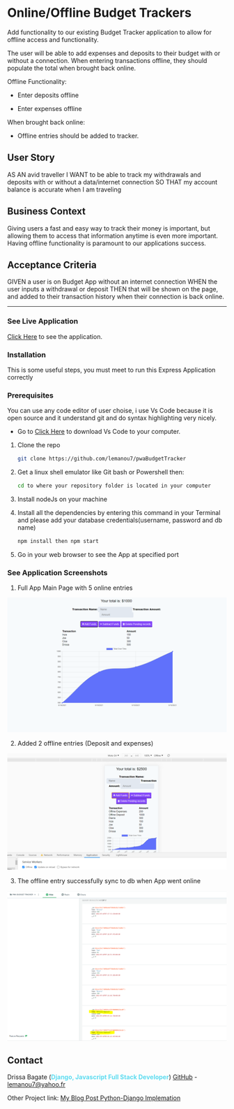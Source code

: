 # Online/Offline Budget Trackers

Add functionality to our existing Budget Tracker application to allow for offline access and functionality.

The user will be able to add expenses and deposits to their budget with or without a connection. When entering transactions offline, they should populate the total when brought back online.

Offline Functionality:

  * Enter deposits offline

  * Enter expenses offline

When brought back online:

  * Offline entries should be added to tracker.

## User Story
AS AN avid traveller
I WANT to be able to track my withdrawals and deposits with or without a data/internet connection
SO THAT my account balance is accurate when I am traveling

## Business Context

Giving users a fast and easy way to track their money is important, but allowing them to access that information anytime is even more important. Having offline functionality is paramount to our applications success.


## Acceptance Criteria
GIVEN a user is on Budget App without an internet connection
WHEN the user inputs a withdrawal or deposit
THEN that will be shown on the page, and added to their transaction history when their connection is back online.

- - -

### See Live Application
[Click Here](https://pwatrackmybudget.herokuapp.com//) to see the application.


### Installation


<!-- GETTING STARTED -->

This is some useful steps, you must meet to run this Express Application correctly 

### Prerequisites
You can use any code editor of user choise, i use Vs Code because it is open source and it understand git and do syntax highlighting very nicely.

* Go to
  [Click Here](https://code.visualstudio.com/download) to download Vs Code to your computer.
  

1. Clone the repo
   ```sh
   git clone https://github.com/lemanou7/pwaBudgetTracker
   ```
2. Get a linux shell emulator like Git bash or Powershell then:
    ```sh
    cd to where your repository folder is located in your computer
    ```
3. Install nodeJs on your machine


4. Install all the dependencies by entering this command in your Terminal and please add your database credentials(username, password and db name)
   ```sh
   npm install then npm start
   ```

4. Go in your web browser to see the App at specified port



### See Application Screenshots

1. Full App Main Page with 5 online entries 

![Home Page](./public/assets/images/pwa1.PNG)

2. Added 2 offline entries (Deposit and expenses)

![Home Page](./public/assets/images/pw2.PNG)

3. The offline entry successfully sync to db when App went online

![Home Page](./public/assets/images/pwa3.PNG)


<!-- CONTACT -->
## Contact

Drissa Bagate (<span style="color:#5ddcf0">**Django, Javascript Full Stack Developer**</span>) [GitHub](https://github.com/lemanou7) - lemanou7@yahoo.fr

Other Project link: [My Blog Post Python-Django Implemation](http://grandbuzz.herokuapp.com/)

